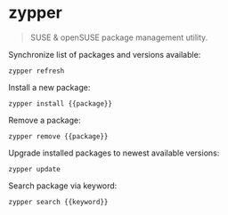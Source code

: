 zypper
======

> SUSE & openSUSE package management utility.

Synchronize list of packages and versions available:

    zypper refresh

Install a new package:

    zypper install {{package}}

Remove a package:

    zypper remove {{package}}

Upgrade installed packages to newest available versions:

    zypper update

Search package via keyword:

    zypper search {{keyword}}
